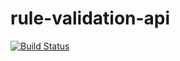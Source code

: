 # rule-validation-api
[![Build Status](https://travis-ci.com/abolibot/rule-validation-api.svg?branch=develop)](https://travis-ci.com/abolibot/rule-validation-api)